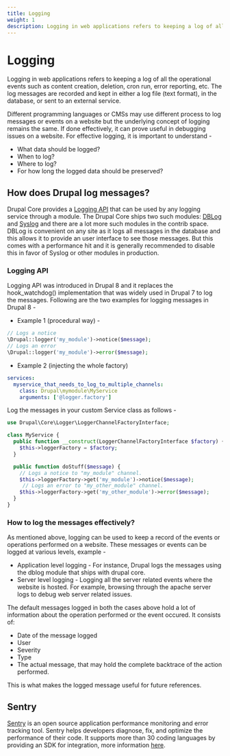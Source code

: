 ```yaml
---
title: Logging
weight: 1
description: Logging in web applications refers to keeping a log of all the operational events such as content creation, deletion, cron run, error reporting, etc. The log messages are recorded and kept in either a log file (text format), in the database, or sent to an external service.
---
```

# Logging

Logging in web applications refers to keeping a log of all the operational events such as content creation, deletion, cron run, error reporting, etc. The log messages are recorded and kept in either a log file (text format), in the database, or sent to an external service.

Different programming languages or CMSs may use different process to log messages or events on a website but the underlying concept of logging remains the same. If done effectively, it can prove useful in debugging issues on a website. For effective logging, it is important to understand -

- What data should be logged?
- When to log?
- Where to log?
- For how long the logged data should be preserved?

## How does Drupal log messages?

Drupal Core provides a [Logging API](https://www.drupal.org/docs/8/api/logging-api/overview) that can be used by any logging service through a module. The Drupal Core ships two such modules: [DBLog](https://www.drupal.org/docs/8/core/modules/dblog/overview) and [Syslog](https://www.drupal.org/docs/8/core/modules/syslog/overview) and there are a lot more such modules in the contrib space. DBLog is convenient on any site as it logs all messages in the database and this allows it to provide an user interface to see those messages. But this comes with a performance hit and it is generally recommended to disable this in favor of Syslog or other modules in production.

### Logging API

Logging API was introduced in Drupal 8 and it replaces the hook_watchdog() implementation that was widely used in Drupal 7 to log the messages. Following are the two examples for logging messages in Drupal 8 -

- Example 1 (procedural way) -

```php
// Logs a notice
\Drupal::logger('my_module')->notice($message);
// Logs an error
\Drupal::logger('my_module')->error($message);
```

- Example 2 (injecting the whole factory)

```yaml
services:
  myservice_that_needs_to_log_to_multiple_channels:
    class: Drupal\mymodule\MyService
    arguments: ['@logger.factory']
```

Log the messages in your custom Service class as follows -

```php
use Drupal\Core\Logger\LoggerChannelFactoryInterface;

class MyService {
  public function __construct(LoggerChannelFactoryInterface $factory) {
    $this->loggerFactory = $factory;
  }

  public function doStuff($message) {
    // Logs a notice to "my_module" channel.
    $this->loggerFactory->get('my_module')->notice($message);
     // Logs an error to "my_other_module" channel.
    $this->loggerFactory->get('my_other_module')->error($message);
  }
}
```

### How to log the messages effectively?

As mentioned above, logging can be used to keep a record of the events or operations performed on a website. These messages or events can be logged at various levels, example -

- Application level logging - For instance, Drupal logs the messages using the dblog module that ships with drupal core.
- Server level logging - Logging all the server related events where the website is hosted. For example, browsing through the apache server logs to debug web server related issues.

The default messages logged in both the cases above hold a lot of information about the operation performed or the event occured. It consists of:

- Date of the message logged
- User
- Severity
- Type
- The actual message, that may hold the complete backtrace of the action performed.

This is what makes the logged message useful for future references.

## Sentry

[Sentry](https://sentry.io/about/) is an open source application performance monitoring and error tracking tool. Sentry helps developers diagnose, fix, and optimize the performance of their code. It supports more than 30 coding languages by providing an SDK for integration, more information [here](https://docs.sentry.io/).
